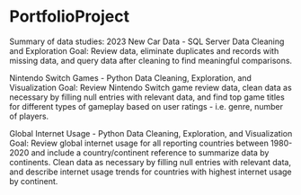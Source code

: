 # PortfolioProject

Summary of data studies:
2023 New Car Data - SQL Server Data Cleaning and Exploration
Goal: Review data, eliminate duplicates and records with missing data, and query data after cleaning to find meaningful comparisons.

Nintendo Switch Games - Python Data Cleaning, Exploration, and Visualization
Goal: Review Nintendo Switch game review data, clean data as necessary by filling null entries with relevant data, and find top game titles for different types of gameplay based on user ratings - i.e. genre, number of players.

Global Internet Usage - Python Data Cleaning, Exploration, and Visualization
Goal: Review global internet usage for all reporting countries between 1980-2020 and include a country/continent reference to summarize data by continents.  Clean data as necessary by filling null entries with relevant data, and describe internet usage trends for countries with highest internet usage by continent.
